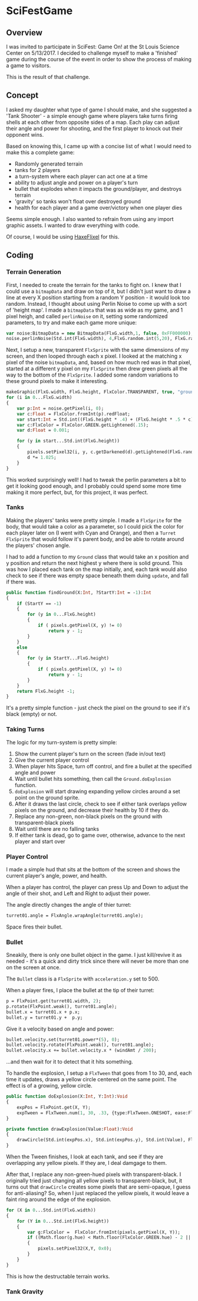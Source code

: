 # SciFestGame

## Overview

I was invited to participate in SciFest: Game On! at the St Louis Science Center on 5/13/2017. I decided to challenge myself to make a 'finished' game during the course of the event in order to show the process of making a game to visitors.

This is the result of that challenge.

## Concept

I asked my daughter what type of game I should make, and she suggested a 'Tank Shooter' - a simple enough game where players take turns firing shells at each other from opposite sides of a map. Each play can adjust their angle and power for shooting, and the first player to knock out their opponent wins.

Based on knowing this, I came up with a concise list of what I would need to make this a complete game:

- Randomly generated terrain
- tanks for 2 players
- a turn-system where each player can act one at a time
- ability to adjust angle and power on a player's turn
- bullet that explodes when it impacts the ground/player, and destroys terrain
- 'gravity' so tanks won't float over destroyed ground
- health for each player and a game over/victory when one player dies

Seems simple enough.
I also wanted to refrain from using any import graphic assets. I wanted to draw everything with code.

Of course, I would be using [HaxeFlixel](http://haxeflixel.com/) for this.

## Coding

### Terrain Generation

First, I needed to create the terrain for the tanks to fight on. I knew that I could use a `bitmapData` and draw on top of it, but I didn't just want to draw a line at every X position starting from a random Y position - it would look too random. Instead, I thought about using Perlin Noise to come up with a sort of 'height map'. I made a `bitmapData` that was as wide as my game, and 1 pixel heigh, and called `perlinNoise` on it, setting some randomized parameters, to try and make each game more unique:

```haxe
var noise:BitmapData = new BitmapData(FlxG.width,1, false, 0xFF000000);
noise.perlinNoise(Std.int(FlxG.width), 4,FlxG.random.int(5,20), FlxG.random.int(), false, false, 7, true, [new Point(FlxG.random.float(0,FlxG.width), 0)]);
```

Next, I setup a new, transparent `FlxSprite` with the same dimensions of my screen, and then looped through each x pixel. I looked at the matching x pixel of the noise `bitmapData`, and, based on how much red was in that pixel, started at a different y pixel on my `FlxSprite` then drew green pixels all the way to the bottom of the `FlxSprite`. I added some random variations to these ground pixels to make it interesting.

```haxe
makeGraphic(FlxG.width, FlxG.height, FlxColor.TRANSPARENT, true, "ground");
for (i in 0...FlxG.width)
{
	var p:Int = noise.getPixel(i, 0);
	var c:Float = FlxColor.fromInt(p).redFloat;
	var start:Int = Std.int((FlxG.height * .4) + (FlxG.height * .5 * c));
	var c:FlxColor = FlxColor.GREEN.getLightened(.15);
	var d:Float = 0.001;

	for (y in start...Std.int(FlxG.height))
	{
		pixels.setPixel32(i, y, c.getDarkened(d).getLightened(FlxG.random.float(0,.1)));
		d *= 1.025;
	}
}
```

This worked surprisingly well! I had to tweak the perlin parameters a bit to get it looking good enough, and I probably could spend some more time making it more perfect, but, for this project, it was perfect.

### Tanks

Making the players' tanks were pretty simple. I made a `FlxSprite` for the body, that would take a color as a parameter, so I could pick the color for each player later on (I went with Cyan and Orange), and then a `Turret` `FlxSprite` that would follow it's parent body, and be able to rotate around the players' chosen angle.

I had to add a function to my `Ground` class that would take an x position and y position and return the next highest y where there is solid ground. This was how I placed each tank on the map initially, and, each tank would also check to see if there was empty space beneath them duing `update`, and fall if there was.

```haxe
public function findGround(X:Int, ?StartY:Int = -1):Int
{
	if (StartY == -1)
	{
		for (y in 0...FlxG.height)
		{
			if ( pixels.getPixel(X, y) != 0)
				return y - 1;	
		}
	}
	else
	{
		for (y in StartY...FlxG.height)
		{
			if ( pixels.getPixel(X, y) != 0)
				return y - 1;
		}
	}
	return FlxG.height -1;
}
```

It's a pretty simple function - just check the pixel on the ground to see if it's black (empty) or not.

### Taking Turns

The logic for my turn-system is pretty simple: 

1. Show the current player's turn on the screen (fade in/out text)
2. Give the current player control
3. When player hits Space, turn off control, and fire a bullet at the specified angle and power
4. Wait until bullet hits something, then call the `Ground.doExplosion` function.
5. `doExplosion` will start drawing expanding yellow circles around a set point on the ground sprite.
6. After it draws the last circle, check to see if either tank overlaps yellow pixels on the ground, and decrease their health by 10 if they do.
7. Replace any non-green, non-black pixels on the ground with transparent-black pixels
8. Wait until there are no falling tanks
9. If either tank is dead, go to game over, otherwise, advance to the next player and start over

### Player Control

I made a simple hud that sits at the bottom of the screen and shows the current player's angle, power, and health.

When a player has control, the player can press Up and Down to adjust the angle of their shot, and Left and Right to adjust their power.

The angle directly changes the angle of thier turret:

```haxe
turret01.angle = FlxAngle.wrapAngle(turret01.angle);
```

Space fires their bullet.

### Bullet

Sneakily, there is only one bullet object in the game. I just kill/revive it as needed - it's a quick and dirty trick since there will never be more than one on the screen at once.

The `Bullet` class is a `FlxSprite` with `acceleration.y` set to 500.

When a player fires, I place the bullet at the tip of their turret:

```haxe
p = FlxPoint.get(turret01.width, 2);
p.rotate(FlxPoint.weak(), turret01.angle);
bullet.x = turret01.x + p.x;
bullet.y = turret01.y +  p.y;
```

Give it a velocity based on angle and power:

```haxe
bullet.velocity.set(turret01.power*(5), 0);
bullet.velocity.rotate(FlxPoint.weak(), turret01.angle);
bullet.velocity.x += bullet.velocity.x * (windAmt / 200);
```

...and then wait for it to detect that it hits something.

To handle the explosion, I setup a `FlxTween` that goes from 1 to 30, and, each time it updates, draws a yellow circle centered on the same point. The effect is of a growing, yellow circle.

```haxe
public function doExplosion(X:Int, Y:Int):Void
{
	expPos = FlxPoint.get(X, Y);
	expTween = FlxTween.num(1, 30, .33, {type:FlxTween.ONESHOT, ease:FlxEase.quartOut, onComplete:finishExplosion}, drawExplosion);
}

private function drawExplosion(Value:Float):Void
{
	drawCircle(Std.int(expPos.x), Std.int(expPos.y), Std.int(Value), FlxColor.YELLOW, {pixelHinting:false});
}
```

When the Tween finishes, I look at each tank, and see if they are overlapping any yellow pixels. If they are, I deal damgage to them.

After that, I replace any non-green-hued pixels with transparent-black. I originally tried just changing all yellow pixels to transparent-black, but, it turns out that `drawCircle` creates some pixels that are semi-opaque, I guess for anti-aliasing? So, when I just replaced the yellow pixels, it would leave a faint ring around the edge of the explosion.

```haxe
for (X in 0...Std.int(FlxG.width))
{
	for (Y in 0...Std.int(FlxG.height))
	{
		var g:FlxColor =  FlxColor.fromInt(pixels.getPixel(X, Y));
		if ((Math.floor(g.hue) < Math.floor(FlxColor.GREEN.hue) - 2 || Math.floor(g.hue) > Math.floor(FlxColor.GREEN.hue) + 2) && g != FlxColor.BLACK )
		{
			pixels.setPixel32(X,Y, 0x0);
		}
	}
}
```

This is how the destructable terrain works.

### Tank Gravity




